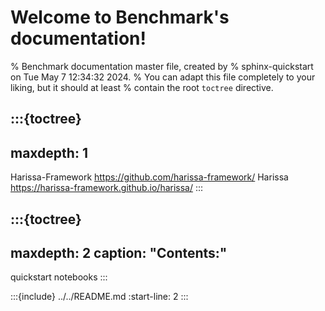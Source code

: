 # Welcome to Benchmark's documentation!

% Benchmark documentation master file, created by
%  sphinx-quickstart on Tue May  7 12:34:32 2024.
%  You can adapt this file completely to your liking, but it should at least
%  contain the root `toctree` directive.

:::{toctree}
---
maxdepth: 1
---
Harissa-Framework <https://github.com/harissa-framework/>
Harissa <https://harissa-framework.github.io/harissa/>
:::

:::{toctree}
---
maxdepth: 2
caption: "Contents:"
---
quickstart
notebooks
:::


:::{include} ../../README.md
:start-line: 2
:::